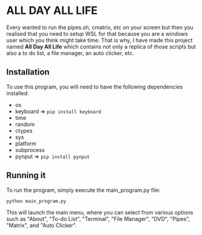 # ALL DAY ALL LIFE
Every wanted to run the pipes.sh, cmatrix, etc on your screen but then you realised that you need to setup WSL for that because you are a windows user which you think might take time. That is why, I have made this project named **All Day All Life** which contains not only a replica of those scripts but also a to do list, a file manager, an auto clicker, etc.

## Installation
To use this program, you will need to have the following dependencies installed:

- os
- keyboard    => ```pip install keyboard```
- time
- random
- ctypes
- sys
- platform
- subprocess
- pynput      => ```pip install pynput```

## Running it
To run the program, simply execute the main_program.py file:

```python main_program.py```

This will launch the main menu, where you can select from various options such as "About", "To-do List", "Terminal", "File Manager", "DVD", "Pipes", "Matrix", and "Auto Clicker".
